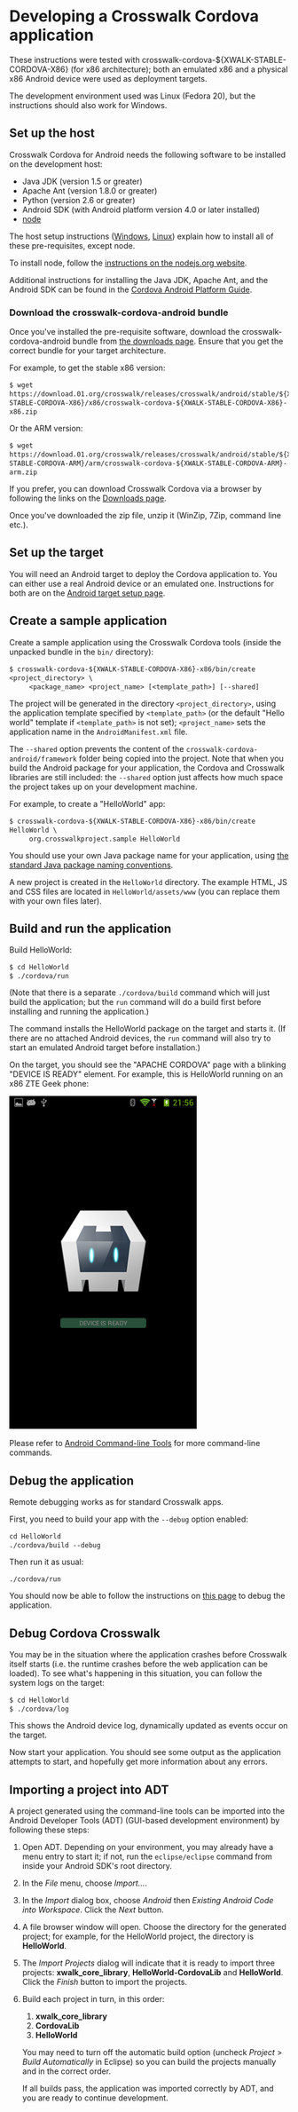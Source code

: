 # Developing a Crosswalk Cordova application

These instructions were tested with crosswalk-cordova-${XWALK-STABLE-CORDOVA-X86} (for x86 architecture); both an emulated x86 and a physical x86 Android device were used as deployment targets.

The development environment used was Linux (Fedora 20), but the instructions should also work for Windows.

<h2 id="Set-up-the-host">Set up the host</h2>

Crosswalk Cordova for Android needs the following software to be installed on the development host:

*   Java JDK (version 1.5 or greater)
*   Apache Ant (version 1.8.0 or greater)
*   Python (version 2.6 or greater)
*   Android SDK (with Android platform version 4.0 or later installed)
*   [node](http://nodejs.org)

The host setup instructions ([Windows](/documentation/getting_started/windows_host_setup.html), [Linux](/documentation/getting_started/linux_host_setup.html)) explain how to install all of these pre-requisites, except node.

To install node, follow the [instructions on the nodejs.org website](http://nodejs.org/download/).

Additional instructions for installing the Java JDK, Apache Ant, and the Android SDK can be found in the [Cordova Android Platform Guide](http://cordova.apache.org/docs/en/3.3.0/guide_platforms_android_index.md.html#Android%20Platform%20Guide).

<h3 id="Download-the-crosswalk-cordova-android-bundle">Download the crosswalk-cordova-android bundle</h3>

Once you've installed the pre-requisite software, download the crosswalk-cordova-android bundle from [the downloads page](/documentation/downloads.html). Ensure that you get the correct bundle for your target architecture.

For example, to get the stable x86 version:

    $ wget https://download.01.org/crosswalk/releases/crosswalk/android/stable/${XWALK-STABLE-CORDOVA-X86}/x86/crosswalk-cordova-${XWALK-STABLE-CORDOVA-X86}-x86.zip

Or the ARM version:

    $ wget https://download.01.org/crosswalk/releases/crosswalk/android/stable/${XWALK-STABLE-CORDOVA-ARM}/arm/crosswalk-cordova-${XWALK-STABLE-CORDOVA-ARM}-arm.zip

If you prefer, you can download Crosswalk Cordova via a browser by following the links on the [Downloads page](/documentation/downloads.html).

Once you've downloaded the zip file, unzip it (WinZip, 7Zip, command line etc.).

<h2 id="Set-up-the-target">Set up the target</h2>

You will need an Android target to deploy the Cordova application to. You can either use a real Android device or an emulated one. Instructions for both are on the [Android target setup page](/documentation/getting_started/android_target_setup.html).

## Create a sample application

Create a sample application using the Crosswalk Cordova tools (inside the unpacked bundle in the `bin/` directory):

    $ crosswalk-cordova-${XWALK-STABLE-CORDOVA-X86}-x86/bin/create <project_directory> \
         <package_name> <project_name> [<template_path>] [--shared]

The project will be generated in the directory `<project_directory>`, using the application template specified by `<template_path>` (or the default "Hello world" template if `<template_path>` is not set); `<project_name>` sets the application name in the `AndroidManifest.xml` file.

The `--shared` option prevents the content of the `crosswalk-cordova-android/framework` folder being copied into the project. Note that when you build the Android package for your application, the Cordova and Crosswalk libraries are still included: the `--shared` option just affects how much space the project takes up on your development machine.

For example, to create a "HelloWorld" app:

    $ crosswalk-cordova-${XWALK-STABLE-CORDOVA-X86}-x86/bin/create HelloWorld \
         org.crosswalkproject.sample HelloWorld

You should use your own Java package name for your application, using [the standard Java package naming conventions](http://docs.oracle.com/javase/tutorial/java/package/namingpkgs.html).

A new project is created in the `HelloWorld` directory. The example HTML, JS and CSS files are located in `HelloWorld/assets/www` (you can replace them with your own files later).

<h2 id="Build-and-run-the-application">Build and run the application</h2>

Build HelloWorld:

    $ cd HelloWorld
    $ ./cordova/run

(Note that there is a separate `./cordova/build` command which will just build the application; but the `run` command will do a build first before installing and running the application.)

The command installs the HelloWorld package on the target and starts it. (If there are no attached Android devices, the `run` command will also try to start an emulated Android target before installation.)

On the target, you should see the "APACHE CORDOVA" page with a blinking "DEVICE IS READY" element. For example, this is HelloWorld running on an x86 ZTE Geek phone:

<img src="/assets/cordova-hello-world.png">

Please refer to [Android Command-line Tools](http://cordova.apache.org/docs/en/3.3.0/guide_platforms_android_tools.md.html#Android%20Command-line%20Tools) for more command-line commands.

<h2 id="Debug-the-application">Debug the application</h2>

Remote debugging works as for standard Crosswalk apps.

First, you need to build your app with the `--debug` option enabled:

    cd HelloWorld
    ./cordova/build --debug

Then run it as usual:

    ./cordova/run

You should now be able to follow the instructions on [this page](/documentation/getting_started/remote_debugging.html) to debug the application.

<h2 id="Debug-Cordova-Crosswalk">Debug Cordova Crosswalk</h2>

You may be in the situation where the application crashes before Crosswalk itself starts (i.e. the runtime crashes before the web application can be loaded). To see what's happening in this situation, you can follow the system logs on the target:

    $ cd HelloWorld
    $ ./cordova/log

This shows the Android device log, dynamically updated as events occur on the target.

Now start your application. You should see some output as the application attempts to start, and hopefully get more information about any errors.

<h2 id="Importing-a-project-into-ADT">Importing a project into ADT</h2>

A project generated using the command-line tools can be imported into the Android Developer Tools (ADT) (GUI-based development environment) by following these steps:

1.  Open ADT. Depending on your environment, you may already have a menu entry to start it; if not, run the `eclipse/eclipse` command from inside your Android SDK's root directory.
2.  In the *File* menu, choose *Import...*.
3.  In the *Import* dialog box, choose *Android* then *Existing Android Code into Workspace*. Click the *Next* button.
4.  A file browser window will open. Choose the directory for the generated project; for example, for the HelloWorld project, the directory is **HelloWorld**.
5.  The *Import Projects* dialog will indicate that it is ready to import three projects: **xwalk_core_library**, **HelloWorld-CordovaLib** and **HelloWorld**. Click the *Finish* button to import the projects.
6.  <p>Build each project in turn, in this order:</p>

    <ol>
    <li><strong>xwalk_core_library</strong></li>
    <li><strong>CordovaLib</strong></li>
    <li><strong>HelloWorld</strong></li>
    </ol>

    <p>You may need to turn off the automatic build option (uncheck <em>Project</em> > <em>Build Automatically</em> in Eclipse) so you can build the projects manually and in the correct order.</p>

    <p>If all builds pass, the application was imported correctly by ADT, and you are ready to continue development.</p>
